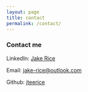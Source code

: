 ```yaml
---
layout: page
title: contact
permalink: /contact/
---
```


### Contact me

LinkedIn: [Jake Rice](https://www.linkedin.com/in/jake-t-rice/)

Email: [jake-rice@outlook.com](mailto:jake-rice@outlook.com)

Github: [jteerice](https://github.com/jteerice)

